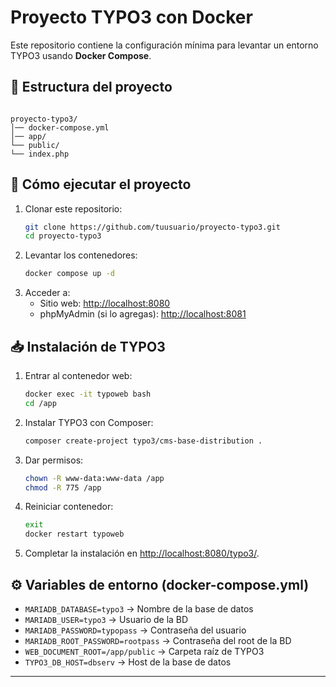 # Proyecto TYPO3 con Docker

Este repositorio contiene la configuración mínima para levantar un entorno TYPO3 usando **Docker Compose**.

## 📂 Estructura del proyecto

```

proyecto-typo3/
│── docker-compose.yml
│── app/
└── public/
└── index.php

````

## 🚀 Cómo ejecutar el proyecto

1. Clonar este repositorio:
   ```bash
   git clone https://github.com/tuusuario/proyecto-typo3.git
   cd proyecto-typo3
2. Levantar los contenedores:
   ```bash
   docker compose up -d
3. Acceder a:
   * Sitio web: [http://localhost:8080](http://localhost:8080)
   * phpMyAdmin (si lo agregas): [http://localhost:8081](http://localhost:8081)

## 📥 Instalación de TYPO3

1. Entrar al contenedor web:

   ```bash
   docker exec -it typoweb bash
   cd /app
   ```

2. Instalar TYPO3 con Composer:

   ```bash
   composer create-project typo3/cms-base-distribution .
   ```

3. Dar permisos:

   ```bash
   chown -R www-data:www-data /app
   chmod -R 775 /app
   ```

4. Reiniciar contenedor:

   ```bash
   exit
   docker restart typoweb
   ```

5. Completar la instalación en [http://localhost:8080/typo3/](http://localhost:8080/typo3/).

## ⚙️ Variables de entorno (docker-compose.yml)

* `MARIADB_DATABASE=typo3` → Nombre de la base de datos
* `MARIADB_USER=typo3` → Usuario de la BD
* `MARIADB_PASSWORD=typopass` → Contraseña del usuario
* `MARIADB_ROOT_PASSWORD=rootpass` → Contraseña del root de la BD
* `WEB_DOCUMENT_ROOT=/app/public` → Carpeta raíz de TYPO3
* `TYPO3_DB_HOST=dbserv` → Host de la base de datos

---
